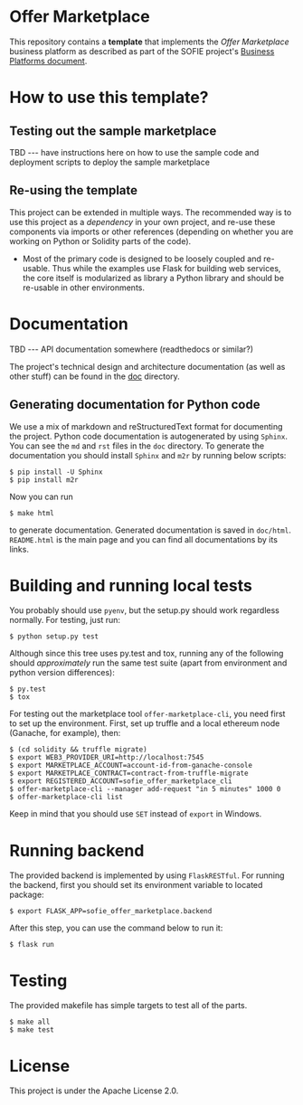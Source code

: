Offer Marketplace
=================

This repository contains a **template** that implements the *Offer
Marketplace* business platform as described as part of the SOFIE
project's [Business Platforms
document](https://media.voog.com/0000/0042/0957/files/SOFIE_D3.2-Business_Platform_Lab_Prototype_Release.pdf).

# How to use this template?

## Testing out the sample marketplace

TBD --- have instructions here on how to use the sample code and
deployment scripts to deploy the sample marketplace

## Re-using the template

This project can be extended in multiple ways. The recommended way is
to use this project as a *dependency* in your own project, and re-use
these components via imports or other references (depending on whether
you are working on Python or Solidity parts of the code).

* Most of the primary code is designed to be loosely coupled and
  re-usable. Thus while the examples use Flask for building web
  services, the core itself is modularized as library a Python library
  and should be re-usable in other environments.

# Documentation

TBD --- API documentation somewhere (readthedocs or similar?)

The project's technical design and architecture documentation (as well
as other stuff) can be found in the [doc](/doc/README.md) directory.

## Generating documentation for Python code

We use a mix of markdown and reStructuredText format for documenting the project. Python code documentation is 
autogenerated by using `Sphinx`. You can see the `md` and `rst` files in the `doc` directory. To generate the 
documentation you should install `Sphinx` and `m2r` by running below scripts:

    $ pip install -U Sphinx
    $ pip install m2r

Now you can run 

    $ make html

to generate documentation. Generated documentation is saved in
 `doc/html`. `README.html` is the main page and you can find all documentations by its links.

# Building and running local tests

You probably should use `pyenv`, but the setup.py should work
regardless normally. For testing, just run:

	$ python setup.py test

Although since this tree uses py.test and tox, running any of the
following should *approximately* run the same test suite (apart from
environment and python version differences):

	$ py.test
	$ tox

For testing out the marketplace tool `offer-marketplace-cli`, you need
first to set up the environment. First, set up truffle and a local
ethereum node (Ganache, for example), then:

	$ (cd solidity && truffle migrate)
	$ export WEB3_PROVIDER_URI=http://localhost:7545
	$ export MARKETPLACE_ACCOUNT=account-id-from-ganache-console
	$ export MARKETPLACE_CONTRACT=contract-from-truffle-migrate
	$ export REGISTERED_ACCOUNT=sofie_offer_marketplace_cli
	$ offer-marketplace-cli --manager add-request "in 5 minutes" 1000 0
	$ offer-marketplace-cli list

Keep in mind that you should use `SET` instead of `export` in Windows.

# Running backend

The provided backend is implemented by using `FlaskRESTful`. For running 
the backend, first you should set its environment variable to located package:
    
    $ export FLASK_APP=sofie_offer_marketplace.backend
    
After this step, you can use the command below to run it:

    $ flask run

# Testing

The provided makefile has simple targets to test all of the
parts. 

	$ make all
	$ make test

# License

This project is under the Apache License 2.0.

